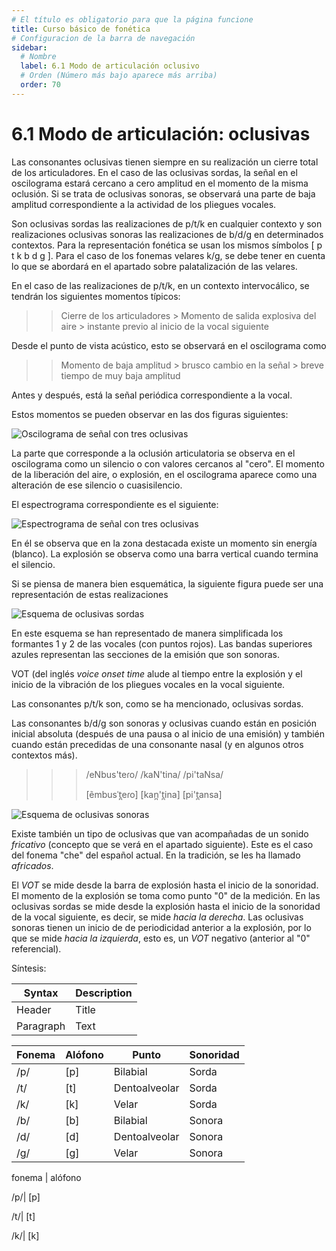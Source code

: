 ```yaml
---
# El título es obligatorio para que la página funcione
title: Curso básico de fonética
# Configuracion de la barra de navegación
sidebar:
  # Nombre
  label: 6.1 Modo de articulación oclusivo
  # Orden (Número más bajo aparece más arriba)
  order: 70
---
```

# 6.1 Modo de articulación: oclusivas

Las consonantes oclusivas tienen siempre en su realización un cierre total de los articuladores. En el caso de las oclusivas sordas, la señal en el oscilograma estará cercano a cero amplitud en el momento de la misma oclusión. Si se trata de oclusivas sonoras, se observará una parte de baja amplitud correspondiente a la actividad de los pliegues vocales.

Son oclusivas sordas las realizaciones de p/t/k en cualquier contexto y son realizaciones oclusivas sonoras las realizaciones de b/d/g en determinados contextos. Para la representación fonética se usan los mismos símbolos [ p t k b d g ]. Para el caso de los fonemas velares k/g, se debe tener en cuenta lo que se abordará en el apartado sobre palatalización de las velares.

En el caso de las realizaciones de p/t/k, en un contexto intervocálico, se tendrán los siguientes momentos típicos:

>>  Cierre de los articuladores   >   Momento de salida explosiva del aire   >   instante previo al inicio de la vocal siguiente 

Desde el punto de vista acústico, esto se observará en el oscilograma como

>>  Momento de baja amplitud  >  brusco cambio en la señal > breve tiempo de muy baja amplitud

Antes y después, está la señal periódica correspondiente a la vocal.

Estos momentos se pueden observar en las dos figuras siguientes:

![Oscilograma de señal con tres oclusivas](/imagenes/oclusivas_01.png)

La parte que corresponde a la oclusión articulatoria se observa en el oscilograma como un silencio o con valores cercanos al "cero". El momento de la liberación del aire, o explosión, en el oscilograma aparece como una alteración de ese silencio o cuasisilencio.

El espectrograma correspondiente es el siguiente:

![Espectrograma de señal con tres oclusivas](/imagenes/oclusivas_espectr_01.png)

En él se observa que en la zona destacada existe un momento sin energía (blanco). La explosión se observa como una barra vertical cuando termina el silencio.

Si se piensa de manera bien esquemática, la siguiente figura puede ser una representación de estas realizaciones

![Esquema de oclusivas sordas](/imagenes/esquema_oclusivas_sordas.png)

En este esquema se han representado de manera simplificada los formantes 1 y 2 de las vocales (con puntos rojos). Las bandas superiores azules representan las secciones de la emisión que son sonoras.

VOT (del inglés *voice onset time* alude al tiempo entre la explosión y el inicio de la vibración de los pliegues vocales en la vocal siguiente.

Las consonantes p/t/k son, como se ha mencionado, oclusivas sordas.

Las consonantes b/d/g son sonoras y oclusivas cuando están en posición inicial absoluta (después de una pausa o al inicio de una emisión) y también cuando están precedidas de una consonante nasal (y en algunos otros contextos más).

>>> /eNbus'teɾo/  /kaN'tina/   /pi'taNsa/
>>> 
>>> [ẽmbusˈt̪eɾo]  [kan̪'t̪ina]  [pi't̪ansa]

![Esquema de oclusivas sonoras](/imagenes/esquema_oclusivas_sonoras.png)

Existe también un tipo de oclusivas que van acompañadas de un sonido *fricativo* (concepto que se verá en el apartado siguiente). Este es el caso del fonema "che" del español actual. En la tradición, se les ha llamado *africados*.


El *VOT* se mide desde la barra de explosión hasta el inicio de la sonoridad. El momento de la explosión se toma como punto "0" de la medición. En las oclusivas sordas se mide desde la explosión hasta el inicio de la sonoridad de la vocal siguiente, es decir, se mide *hacia la derecha*. Las oclusivas sonoras tienen un inicio de de periodicidad anterior a la explosión, por lo que se mide *hacia la izquierda*, esto es, un *VOT* negativo (anterior al "0" referencial).

Síntesis:


| Syntax | Description |
| ----------- | ----------- |
| Header | Title |
| Paragraph | Text |



| Fonema | Alófono |Punto| Sonoridad|
| ----------- | ----------- |----------- | ----------- |
| /p/ | [p] | Bilabial | Sorda|
| /t/ | [t] | Dentoalveolar | Sorda|
| /k/ | [k] | Velar| Sorda|
| /b/ | [b]|Bilabial|Sonora|
| /d/ | [d]|Dentoalveolar|Sonora|
| /g/ | [g]|Velar|Sonora|


fonema | alófono

/p/| [p]

/t/| [t]

/k/| [k]
